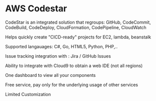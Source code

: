 # AWS Codestar

CodeStar is an integrated solution that regroups: GitHub, CodeCommit, CodeBuild, CodeDeploy, CloudFormation, CodePipeline, CloudWatch

Helps quickly create "CICD-ready" projects for EC2, lambda, beanstalk

Supported langauages: C#, Go, HTML5, Python, PHP,.. 

Issue tracking integration with : Jira / GitHub Issues

Ability to integrate with Cloud9 to obtain a web IDE (not all regions)

One dashboard to view all your components

Free service, pay only for the underlying usage of other services 

Limited Customization